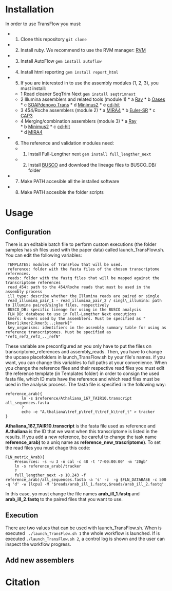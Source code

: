 # Installation

In order to use TransFlow you must:
 *   1. Clone this repository
        `git clone `
 *   2. Install ruby. We recommend to use the RVM manager:  [RVM](https://rvm.io/)
 *   3. Install AutoFlow
        `gem install autoflow`
 *   4. Install html reporting
        `gem install report_html`
 *   5. If you are interested in to use the assembly modules (1, 2, 3), you must install:
	 *  1 Read cleaner SeqTrim Next
	        `gem install seqtrimnext`
	 *  2 Illumina assemblers and related tools (module 1)
        	* a [Ray](http://denovoassembler.sourceforge.net/)
	        * b [Oases](https://github.com/dzerbino/oases)
        	* c [SOAPdenovo Trans](https://sourceforge.net/projects/soapdenovotrans/files/SOAPdenovo-Trans/)
	        * d [Minimus2](https://sourceforge.net/projects/amos/files/amos/3.1.0/)
	        * e [cd-hit](http://weizhongli-lab.org/cd-hit/)        
	 *  3 454/Roche assemblers (module 2)
	        * a [MIRA4](https://sourceforge.net/projects/mira-assembler/)
        	* b [Euler-SR](http://cseweb.ucsd.edu/~ppevzner/software.html)
	        * c [CAP3](http://seq.cs.iastate.edu/cap3.html)        
	 *  4 Merging/combination assemblers (module 3)
	        * a [Ray](http://denovoassembler.sourceforge.net/)        
        	* b [Minimus2](https://sourceforge.net/projects/amos/files/amos/3.1.0/)
	        * c [cd-hit](http://weizhongli-lab.org/cd-hit/)  
	        * d [MIRA4](https://sourceforge.net/projects/mira-assembler/)
 *   6. The reference and validation modules need:
	 *   1. Install Full-Lengther next
        	`gem install full_lengther_next`
	 *   2. Install [BUSCO](http://busco.ezlab.org/) and download the lineage files to BUSCO_DB/ folder
 *   7. Make PATH accesible all the installed software
 *   8. Make PATH accesible the folder scripts

# Usage

## Configuration
There is an editable batch file to perform custom executions (the folder samples has sh files used with the paper data) called launch_TransFlow.sh. You can edit the following variables:
```
 TEMPLATES: modules of TransFlow that will be used.
 reference: folder with the fasta files of the chosen transcriptome references.
 reads: folder with the fastq files that will be mapped against the transcriptome references
 read_454: path to the 454/Roche reads that must be used in the assembly process
 ill_type: describe whether the Illumina reads are paired or single
 read_illumina_pair_1 - read_illumina_pair_2 / singl\_illumina: path to Illumina paired/single files, respectively
 BUSCO_DB: specific lineage for using in the BUSCO analysis
 FLN_DB: database to use in Full-Lengther Next executions
 kmers: k-mers used by the assemblers. Must be specified as "[kmer1;kmer2;kmer3;..;kmerN]" 
 key_organisms: identifiers in the assembly summary table for using as reference transcriptomes. Must be specified as "ref1_ref2_ref3_.._refN" 
 ```
 These variable are preconfigured an you only have to put the files on transcriptome_references and assembly_reads. Then, you have to change the upcase placefolders in launch_TransFlow.sh by your file's names. if you want, you can change this variables to full paths at your convenience.
 When you change the reference files and their respective read files you must edit the reference template (in Templates folder) in order to consign the used fasta file, which ID muts have the reference and which read files must be used in the analysis process.
 The fasta file is specified  in the following way:
 ```
 reference_arab){
        ln -s $reference/Athaliana_167_TAIR10.transcript all_sequences.fasta
        ?
        echo -e "A.thaliana\tref_p\tref_t\tref_k\tref_t" > tracker
}
 ```
**Athaliana_167_TAIR10.transcript** is the fasta file used as reference and **A.thaliana** is the ID that we want when this transcriptome is listed in the results. If you add a new reference, be careful to change the task name  **reference_arab)** to a uniq name as **reference_new_trascriptome)**. To set the read files you must chage this code:
```
FLN_metric_Arab){
    #resources: -s -u 3 -n cal -c 48 -t '7-00:00:00' -m '20gb'
    ln -s reference_arab)/tracker
    ?
    full_lengther_next -s 10.243 -f reference_arab)/all_sequences.fasta -a 's' -z  -g $FLN_DATABASE -c 500 -q 'd' -w [lcpu] -M '$reads/arab_ill_1.fastq,$reads/arab_ill_2.fastq'
```
In this case, yo must change the file names **arab_ill_1.fastq** and **arab_ill_2.fastq** to the paired files that you want to use. 

## Execution
There are two values that can be used with launch_TransFlow.sh. When is executed
` ./launch_TransFlow.sh 1` the whole workflow is launched. If is executed `./launch_TransFlow.sh 2`, a control log is shown and the user can inspect the workflow progress.

## Add new assemblers
# Citation


